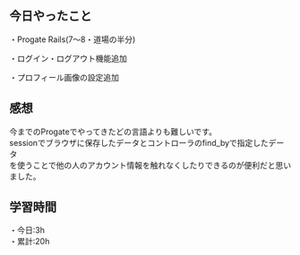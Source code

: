 ## 今日やったこと

・Progate Rails(7〜8・道場の半分)

・ログイン・ログアウト機能追加

・プロフィール画像の設定追加

## 感想
今までのProgateでやってきたどの言語よりも難しいです。
<br>
sessionでブラウザに保存したデータとコントローラのfind_byで指定したデータ
<br>
を使うことで他の人のアカウント情報を触れなくしたりできるのが便利だと思いました。

## 学習時間

・今日:3h
<br>
・累計:20h
